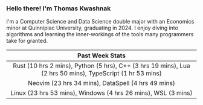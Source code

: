 
### Hello there! I'm Thomas Kwashnak

I'm a Computer Science and Data Science double major with an Economics
minor at Quinnipiac University, graduating in 2024.
I enjoy diving into algorithms and learning the inner-workings of the tools
many programmers take for granted.

| Past Week Stats |
| :---: |
| Rust (10 hrs 2 mins), Python (5 hrs), C++ (3 hrs 19 mins), Lua (2 hrs 50 mins), TypeScript (1 hr 53 mins) |
| Neovim (23 hrs 34 mins), DataSpell (4 hrs 49 mins) |
| Linux (23 hrs 53 mins), Windows (4 hrs 26 mins), WSL (3 mins) |

